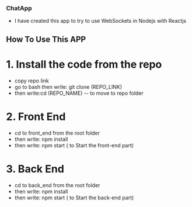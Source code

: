 ### ChatApp
- I have created this app to try to use WebSockets in Nodejs with Reactjs
## How To Use This APP
# 1. Install the code from the repo
- copy repo link
- go to bash then write: git clone (REPO_LINK)
- then write:cd (REPO_NAME) -- to move to repo folder
# 2. Front End
- cd to front_end from the root folder
- then write: npm install
- then write: npm start ( to Start the front-end part)

# 3. Back End
- cd to back_end from the root folder
- then write: npm install
- then write: npm start ( to Start the back-end part)
